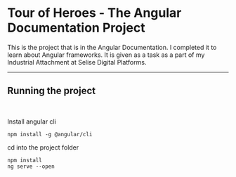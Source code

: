 # Tour of Heroes - The Angular Documentation Project

This is the project that is in the Angular Documentation. I completed it to learn about Angular frameworks. It is given as a task as a part of my Industrial Attachment at Selise Digital Platforms. 


---
## Running the project
<br>

Install angular cli
```
npm install -g @angular/cli
```

cd into the project folder
```
npm install
ng serve --open
```
